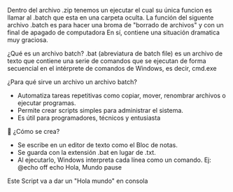 Dentro del archivo .zip tenemos un ejecutar el cual su única funcion es llamar al .batch que esta en una carpeta oculta.
La función del siguente archivo .batch es para hacer una broma de "borrado de archivos" y con un final de apagado de computadora
En sí, contiene una situación dramatica muy graciosa.

¿Qué es un archivo batch?
 .bat (abreviatura de batch file) es un archivo de texto que contiene una serie de comandos que se ejecutan de forma secuencial en el intérprete de comandos de Windows, es decir, cmd.exe

¿Para qué sirve un archivo un archivo batch?
- Automatiza tareas repetitivas como copiar, mover, renombrar archivos o ejecutar programas.
- Permite crear scripts simples para administrar el sistema.
- Es útil para programadores, técnicos y entusiasta

📄 ¿Cómo se crea?
- Se escribe en un editor de texto como el Bloc de notas.
- Se guarda con la extensión .bat en lugar de .txt.
- Al ejecutarlo, Windows interpreta cada línea como un comando.
Ej:
@echo off
echo Hola, Mundo
pause

Este Script va a dar un "Hola mundo" en consola

